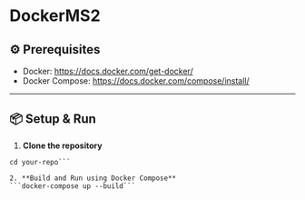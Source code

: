# DockerMS2
## ⚙️ Prerequisites

- Docker: https://docs.docker.com/get-docker/
- Docker Compose: https://docs.docker.com/compose/install/

---

## 📦 Setup & Run

1. **Clone the repository**

```git clone https://github.com/your-username/your-repo.git
cd your-repo```

2. **Build and Run using Docker Compose**
```docker-compose up --build```
